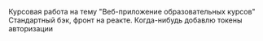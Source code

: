 Курсовая работа на тему "Веб-приложение образовательных курсов"
Стандартный бэк, фронт на реакте. Когда-нибудь добавлю токены авторизации
